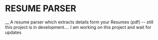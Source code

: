 # RESUME PARSER
__ A resume parser which extracts details form your Resumes (pdf) --
still this project is in development.... I am working on this project and wait for updates
